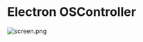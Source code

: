 # Electron OSController

![screen.png](https://raw.githubusercontent.com/roicort/OSController/master/EOSController/assets/screen.png)
